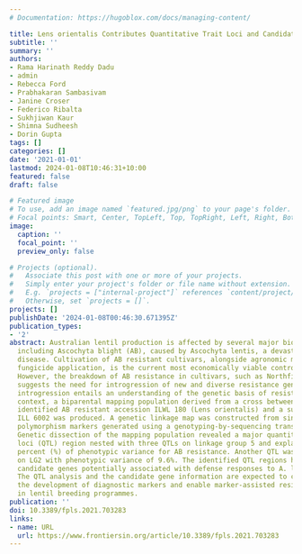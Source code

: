```yaml
---
# Documentation: https://hugoblox.com/docs/managing-content/

title: Lens orientalis Contributes Quantitative Trait Loci and Candidate Genes Associated With Ascochyta Blight Resistance in Lentil
subtitle: ''
summary: ''
authors:
- Rama Harinath Reddy Dadu
- admin
- Rebecca Ford
- Prabhakaran Sambasivam
- Janine Croser
- Federico Ribalta
- Sukhjiwan Kaur
- Shimna Sudheesh
- Dorin Gupta
tags: []
categories: []
date: '2021-01-01'
lastmod: 2024-01-08T10:46:31+10:00
featured: false
draft: false

# Featured image
# To use, add an image named `featured.jpg/png` to your page's folder.
# Focal points: Smart, Center, TopLeft, Top, TopRight, Left, Right, BottomLeft, Bottom, BottomRight.
image:
  caption: ''
  focal_point: ''
  preview_only: false

# Projects (optional).
#   Associate this post with one or more of your projects.
#   Simply enter your project's folder or file name without extension.
#   E.g. `projects = ["internal-project"]` references `content/project/deep-learning/index.md`.
#   Otherwise, set `projects = []`.
projects: []
publishDate: '2024-01-08T00:46:30.671395Z'
publication_types:
- '2'
abstract: Australian lentil production is affected by several major biotic constraints
  including Ascochyta blight (AB), caused by Ascochyta lentis, a devastating fungal
  disease. Cultivation of AB resistant cultivars, alongside agronomic management including
  fungicide application, is the current most economically viable control strategy.
  However, the breakdown of AB resistance in cultivars, such as Northfield and Nipper,
  suggests the need for introgression of new and diverse resistance genes. Successful
  introgression entails an understanding of the genetic basis of resistance. In this
  context, a biparental mapping population derived from a cross between a recently
  identified AB resistant accession ILWL 180 (Lens orientalis) and a susceptible cultivar
  ILL 6002 was produced. A genetic linkage map was constructed from single-nucleotide
  polymorphism markers generated using a genotyping-by-sequencing transcript approach.
  Genetic dissection of the mapping population revealed a major quantitative trait
  loci (QTL) region nested with three QTLs on linkage group 5 and explained 9.5–11.5
  percent (%) of phenotypic variance for AB resistance. Another QTL was identified
  on LG2 with phenotypic variance of 9.6%. The identified QTL regions harbored putative
  candidate genes potentially associated with defense responses to A. lentis infection.
  The QTL analysis and the candidate gene information are expected to contribute to
  the development of diagnostic markers and enable marker-assisted resistance selection
  in lentil breeding programmes.
publication: ''
doi: 10.3389/fpls.2021.703283
links:
- name: URL
  url: https://www.frontiersin.org/article/10.3389/fpls.2021.703283
---
```

